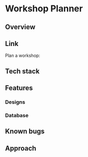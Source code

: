 # Workshop Planner
## Overview


## Link
Plan a workshop: []()


## Tech stack


## Features


### Designs
[]()

### Database
[]()

## Known bugs


## Approach
